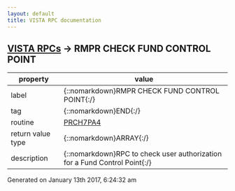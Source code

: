 ```yaml
---
layout: default
title: VISTA RPC documentation
---
```




## [VISTA RPCs](TableOfContent.md) &#8594; RMPR CHECK FUND CONTROL POINT 

 property | value 
--- | --- 
 label | {::nomarkdown}RMPR CHECK FUND CONTROL POINT{:/}
 tag | {::nomarkdown}END{:/}
 routine | [PRCH7PA4](http://code.osehra.org/dox/Routine_PRCH7PA4_source.html)
 return value type | {::nomarkdown}ARRAY{:/}
 description | {::nomarkdown}RPC to check user authorization for a Fund Control Point{:/}




 Generated on January 13th 2017, 6:24:32 am